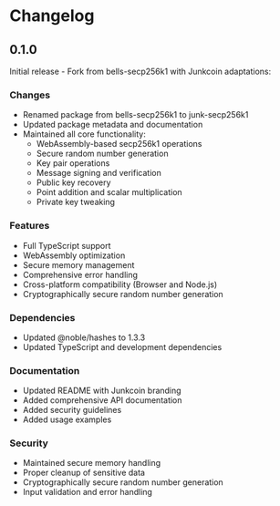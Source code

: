 # Changelog

## 0.1.0

Initial release - Fork from bells-secp256k1 with Junkcoin adaptations:

### Changes
- Renamed package from bells-secp256k1 to junk-secp256k1
- Updated package metadata and documentation
- Maintained all core functionality:
  * WebAssembly-based secp256k1 operations
  * Secure random number generation
  * Key pair operations
  * Message signing and verification
  * Public key recovery
  * Point addition and scalar multiplication
  * Private key tweaking

### Features
- Full TypeScript support
- WebAssembly optimization
- Secure memory management
- Comprehensive error handling
- Cross-platform compatibility (Browser and Node.js)
- Cryptographically secure random number generation

### Dependencies
- Updated @noble/hashes to 1.3.3
- Updated TypeScript and development dependencies

### Documentation
- Updated README with Junkcoin branding
- Added comprehensive API documentation
- Added security guidelines
- Added usage examples

### Security
- Maintained secure memory handling
- Proper cleanup of sensitive data
- Cryptographically secure random number generation
- Input validation and error handling
